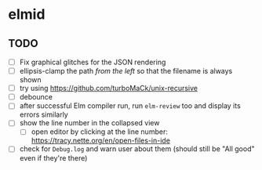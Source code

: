 # elmid

## TODO

- [ ] Fix graphical glitches for the JSON rendering
- [ ] ellipsis-clamp the path *from the left* so that the filename is always shown
- [ ] try using https://github.com/turboMaCk/unix-recursive
- [ ] debounce
- [ ] after successful Elm compiler run, run `elm-review` too and display its errors similarly
- [ ] show the line number in the collapsed view
  - [ ] open editor by clicking at the line number: https://tracy.nette.org/en/open-files-in-ide
- [ ] check for `Debug.log` and warn user about them (should still be "All good" even if they're there)
